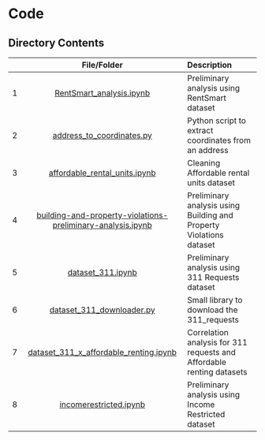 # Code

## Directory Contents

|  | **File/Folder**                   |                                  Description                               |
|-:|:---------------------------------:|:---------------------------------------------------------------------------|
| 1| [RentSmart_analysis.ipynb](./RentSmart_analysis.ipynb)  |  Preliminary analysis using RentSmart dataset  |
| 2| [address_to_coordinates.py](./address_to_coordinates.py)  |  Python script to extract coordinates from an address  |
| 3| [affordable_rental_units.ipynb](./affordable_rental_units.ipynb)  |  Cleaning Affordable rental units dataset  |
| 4| [building-and-property-violations-preliminary-analysis.ipynb](./building-and-property-violations-preliminary-analysis.ipynb)  |  Preliminary analysis using Building and Property Violations dataset |
| 5| [dataset_311.ipynb](./dataset_311.ipynb)  |  Preliminary analysis using 311 Requests dataset |
| 6| [dataset_311_downloader.py](./dataset_311_downloader.py)  |  Small library to download the 311_requests  |
| 7| [dataset_311_x_affordable_renting.ipynb](./dataset_311_x_affordable_renting.ipynb)  | Correlation analysis for 311 requests and Affordable renting datasets  |
| 8| [incomerestricted.ipynb](./incomerestricted.ipynb)  |  Preliminary analysis using Income Restricted dataset  |
